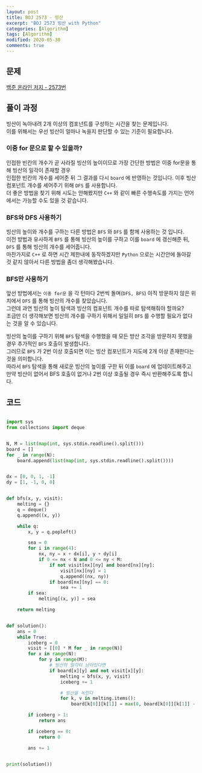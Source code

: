 ```yaml
---
layout: post
title: BOJ 2573 - 빙산
excerpt: "BOJ 2573 빙산 with Python"
categories: [Algorithm]
tags: [Algorithm]
modified: 2020-05-30
comments: true
---
```


## 문제
[백준 온라인 저지 - 2573번](https://www.acmicpc.net/problem/2573)

## 풀이 과정
빙산이 녹아내려 2개 이상의 컴포넌트를 구성하는 시간을 찾는 문제입니다. <br>
이를 위해서는 우선 빙산이 얼마나 녹을지 판단할 수 있는 기준이 필요합니다. <br>

### 이중 for 문으로 할 수 있을까?
인접한 빈칸의 개수가 곧 사라질 빙산의 높이이므로 가장 간단한 방법은 이중 for문을 통해 빙산의 일각이 존재할 경우 <br> 
인접한 빈칸의 개수를 세어준 뒤 그 결과를 다시 `board` 에 반영하는 것입니다. 이후 빙산 컴포넌트 개수를 세어주기 위해 `DFS` 를 사용합니다. <br>
더 좋은 방법을 찾기 위해 시도는 안해봤지만 `C++` 와 같이 빠른 수행속도를 가지는 언어에서는 가능할 수도 있을 것 같습니다. <br>

### BFS와 DFS 사용하기
빙산의 높이와 개수를 구하는 다른 방법은 `BFS` 와 `DFS` 를 함께 사용하는 것 입니다. <br>
이전 방법과 유사하게 `BFS` 를 통해 빙산의 높이를 구하고 이를 `board` 에 갱신해준 뒤, `DFS` 를 통해 빙산의 개수를 세어줍니다. <br>
마찬가지로 `C++` 로 하면 시간 제한내에 동작하겠지만 `Python` 으로는 시간안에 돌아갈 것 같지 않아서 다른 방법을 좀더 생각해봤습니다. <br>

### BFS만 사용하기
앞선 방법에서는 `이중 for문` 을 각 턴마다 2번씩 돌며(`DFS, BFS`) 아직 방문하지 않은 위치에서 `DFS` 를 통해 빙산의 개수를 찾았습니다. <br>
그런데 과연 빙산의 높이 탐색과 빙산의 컴포넌트 개수를 따로 탐색해줘야 할까요?<br>
조금만 더 생각해보면 빙산의 개수를 구하기 위해서 일일히 `DFS` 를 수행할 필요가 없다는 것을 알 수 있습니다. <br>

빙산의 높이를 구하기 위해 `BFS` 탐색을 수행했을 때 모든 방산 조각을 방문하지 못했을 경우 추가적인 `BFS` 호출이 발생합니다. <br> 
그러므로 `BFS` 가 2번 이상 호출되면 이는 빙산 컴포넌트가 지도에 2개 이상 존재한다는 것을 의미합니다. <br>
따라서 `BFS` 탐색을 통해 새로운 빙산의 높이를 구한 뒤 이를 `board` 에 업데이트해주고 만약 빙산이 없어서 BFS 호출이 없거나 2번 이상 호출될 경우 즉시 반환해주도록 합니다. <br>

## 코드

~~~ python

import sys
from collections import deque


N, M = list(map(int, sys.stdin.readline().split()))
board = []
for _ in range(N):
    board.append(list(map(int, sys.stdin.readline().split())))


dx = [0, 0, 1, -1]
dy = [1, -1, 0, 0]


def bfs(x, y, visit):
    melting = {}
    q = deque()
    q.append((x, y))

    while q:
        x, y = q.popleft()

        sea = 0
        for i in range(4):
            nx, ny = x + dx[i], y + dy[i]
            if 0 <= nx < N and 0 <= ny < M:
                if not visit[nx][ny] and board[nx][ny]:
                    visit[nx][ny] = 1
                    q.append((nx, ny))
                if board[nx][ny] == 0:
                    sea += 1
        if sea:
            melting[(x, y)] = sea

    return melting


def solution():
    ans = 0
    while True:
        iceberg = 0
        visit = [[0] * M for _ in range(N)]
        for x in range(N):
            for y in range(M):
                # 빙산의 일각이 남아있다면
                if board[x][y] and not visit[x][y]:
                    melting = bfs(x, y, visit)
                    iceberg += 1

                    # 빙산을 녹인다
                    for k, v in melting.items():
                        board[k[0]][k[1]] = max(0, board[k[0]][k[1]] - v)

        if iceberg > 1:
            return ans

        if iceberg == 0:
            return 0

        ans += 1


print(solution())

~~~
